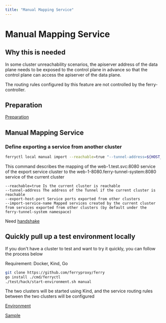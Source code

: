 ```yaml
---
title: "Manual Mapping Service"
---
```


# Manual Mapping Service

## Why this is needed

In some cluster unreachability scenarios, the apiserver address of the data plane needs to be exposed to the control plane in advance so that the control plane can access the apiserver of the data plane.

The routing rules configured by this feature are not controlled by the ferry-controller.

## Preparation

[Preparation](/docs/user/preparation)

## Manual Mapping Service

### Define exporting a service from another cluster

``` bash
ferryctl local manual import --reachable=true "--tunnel-address=${HOST_IP}:31000" --export-host-port=web-1.test.svc:8080 --import-service-name=web-1-8080
```

This command describes the mapping of the web-1.test.svc:8080 service of the export service cluster to the web-1-8080.ferry-tunnel-system:8080 service of the current cluster

    --reachable=true Is the current cluster is reachable  
    --tunnel-address The address of the Tunnel if the current cluster is reachable  
    --export-host-port Service ports exported from other clusters  
    --import-service-name Mapped services created by the current cluster from services exported from other clusters (by default under the ferry-tunnel-system namespace)  

Need [handshake](/docs/user/handshake)

## Quickly pull up a test environment locally

If you don't have a cluster to test and want to try it quickly, you can follow the process below

Requirement: Docker, Kind, Go

``` bash
git clone https://github.com/ferryproxy/ferry
go install ./cmd/ferryctl
./test/hack/start-environment.sh manual
```

The two clusters will be started using Kind, and the service routing rules between the two clusters will be configured

[Environment](https://github.com/ferryproxy/ferry/blob/main/test/environments/manual/)

[Sample](https://github.com/ferryproxy/ferry/blob/main/test/test/test-manual.sh)

